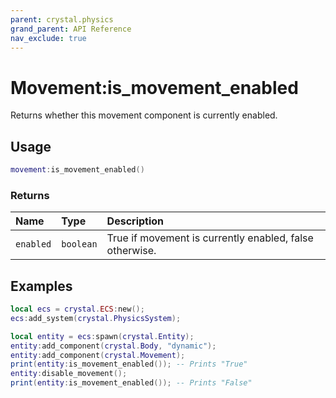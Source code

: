 ```yaml
---
parent: crystal.physics
grand_parent: API Reference
nav_exclude: true
---
```


# Movement:is_movement_enabled

Returns whether this movement component is currently enabled.

## Usage

```lua
movement:is_movement_enabled()
```

### Returns

| Name      | Type      | Description                                             |
| :-------- | :-------- | :------------------------------------------------------ |
| `enabled` | `boolean` | True if movement is currently enabled, false otherwise. |

## Examples

```lua
local ecs = crystal.ECS:new();
ecs:add_system(crystal.PhysicsSystem);

local entity = ecs:spawn(crystal.Entity);
entity:add_component(crystal.Body, "dynamic");
entity:add_component(crystal.Movement);
print(entity:is_movement_enabled()); -- Prints "True"
entity:disable_movement();
print(entity:is_movement_enabled()); -- Prints "False"
```

